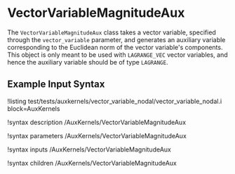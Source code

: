 # VectorVariableMagnitudeAux

The `VectorVariableMagnitudeAux` class takes a vector variable, specified
through the `vector_variable` parameter, and generates an auxiliary variable
corresponding to the Euclidean norm of the vector variable's components.
This object is
only meant to be used with `LAGRANGE_VEC` vector variables, and hence the
auxiliary variable should be of type `LAGRANGE`.

## Example Input Syntax

!listing test/tests/auxkernels/vector_variable_nodal/vector_variable_nodal.i block=AuxKernels

!syntax description /AuxKernels/VectorVariableMagnitudeAux

!syntax parameters /AuxKernels/VectorVariableMagnitudeAux

!syntax inputs /AuxKernels/VectorVariableMagnitudeAux

!syntax children /AuxKernels/VectorVariableMagnitudeAux
